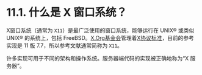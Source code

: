 # 11.1. 什么是 X 窗口系统？

X窗口系统（通常为 `X11`）是最广泛使用的窗口系统，能够运行在 UNIX® 或类似 UNIX® 的系统上，包括 FreeBSD。[X.Org基金会](http://www.x.org/wiki/)管理着[X协议标准](http://en.wikipedia.org/wiki/X_Window_System_core_protocol)，目前的参考实现是 11 版 7.7，所以参考文献通常简称为 `X11`。

许多实现可用于不同的架构和操作系统。服务器端代码的实现被正确地称为“X 服务器”。
